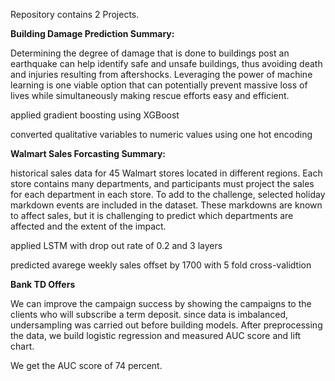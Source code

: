 Repository contains 2 Projects.

<b>Building Damage Prediction Summary:</b>

Determining the degree of damage that is done to buildings post an earthquake can help identify safe and unsafe buildings, thus avoiding death and injuries resulting from aftershocks.  Leveraging the power of machine learning is one viable option that can potentially prevent massive loss of lives while simultaneously making rescue efforts easy and efficient.

applied gradient boosting using XGBoost

converted qualitative variables to numeric values using one hot encoding

<b>Walmart Sales Forcasting Summary:</b>

historical sales data for 45 Walmart stores located in different regions. Each store contains many departments, and participants must project the sales for each department in each store. To add to the challenge, selected holiday markdown events are included in the dataset. These markdowns are known to affect sales, but it is challenging to predict which departments are affected and the extent of the impact.

applied LSTM with drop out rate of 0.2 and 3 layers

predicted avarege weekly sales offset by 1700 with 5 fold cross-validtion

<b> Bank TD Offers</b>

We can improve the campaign success by showing the campaigns to the clients who will subscribe a term deposit. 
since data is imbalanced, undersampling was carried out before building models. After
preprocessing the data, we build logistic regression and measured AUC score and lift chart.

We get the AUC score of 74 percent.
